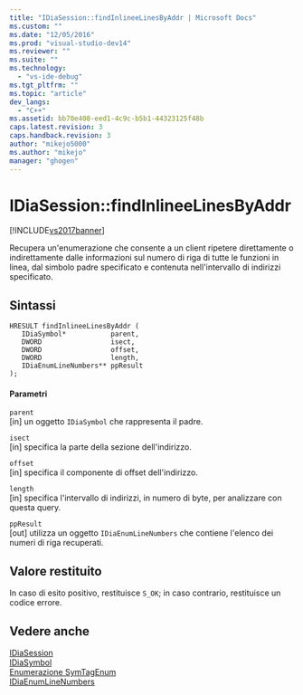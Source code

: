 ```yaml
---
title: "IDiaSession::findInlineeLinesByAddr | Microsoft Docs"
ms.custom: ""
ms.date: "12/05/2016"
ms.prod: "visual-studio-dev14"
ms.reviewer: ""
ms.suite: ""
ms.technology: 
  - "vs-ide-debug"
ms.tgt_pltfrm: ""
ms.topic: "article"
dev_langs: 
  - "C++"
ms.assetid: bb70e408-eed1-4c9c-b5b1-44323125f48b
caps.latest.revision: 3
caps.handback.revision: 3
author: "mikejo5000"
ms.author: "mikejo"
manager: "ghogen"
---
```

# IDiaSession::findInlineeLinesByAddr
[!INCLUDE[vs2017banner](../../code-quality/includes/vs2017banner.md)]

Recupera un'enumerazione che consente a un client ripetere direttamente o indirettamente dalle informazioni sul numero di riga di tutte le funzioni in linea, dal simbolo padre specificato e contenuta nell'intervallo di indirizzi specificato.  
  
## Sintassi  
  
```cpp#  
HRESULT findInlineeLinesByAddr (   
   IDiaSymbol*           parent,  
   DWORD                 isect,  
   DWORD                 offset,  
   DWORD                 length,  
   IDiaEnumLineNumbers** ppResult  
);  
```  
  
#### Parametri  
 `parent`  
 \[in\] un oggetto `IDiaSymbol` che rappresenta il padre.  
  
 `isect`  
 \[in\] specifica la parte della sezione dell'indirizzo.  
  
 `offset`  
 \[in\] specifica il componente di offset dell'indirizzo.  
  
 `length`  
 \[in\] specifica l'intervallo di indirizzi, in numero di byte, per analizzare con questa query.  
  
 `ppResult`  
 \[out\] utilizza un oggetto `IDiaEnumLineNumbers` che contiene l'elenco dei numeri di riga recuperati.  
  
## Valore restituito  
 In caso di esito positivo, restituisce `S_OK`; in caso contrario, restituisce un codice errore.  
  
## Vedere anche  
 [IDiaSession](../../debugger/debug-interface-access/idiasession.md)   
 [IDiaSymbol](../../debugger/debug-interface-access/idiasymbol.md)   
 [Enumerazione SymTagEnum](../../debugger/debug-interface-access/symtagenum.md)   
 [IDiaEnumLineNumbers](../../debugger/debug-interface-access/idiaenumlinenumbers.md)